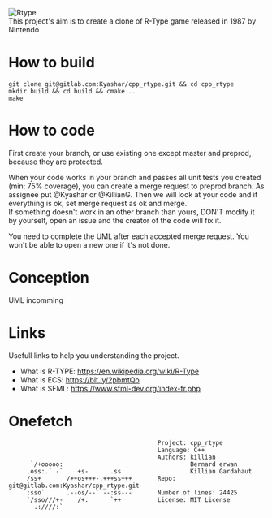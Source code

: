 ![Rtype](https://media.giphy.com/media/POeXfcnrc2GCk/giphy.gif)
<br>This project's aim is to create a clone of R-Type game released in 1987 by Nintendo <br>

# How to build
````
git clone git@gitlab.com:Kyashar/cpp_rtype.git && cd cpp_rtype
mkdir build && cd build && cmake ..
make
````

# How to code
First create your branch, or use existing one except master and preprod, because they are protected.<br>

When your code works in your branch and passes all unit tests you created (min: 75% coverage), you can create a merge request to preprod branch. As assignee put @Kyashar or @KillianG. Then we will look at your code and if everything is ok, set merge request as ok and merge.<br>
If something doesn't work in an other branch than yours, DON'T modify it by yourself, open an issue and the creator of the code will fix it.

You need to complete the UML after each accepted merge request.
You won't be able to open a new one if it's not done.
# Conception
UML incomming

# Links
Usefull links to help you understanding the project.

 - What is R-TYPE: https://en.wikipedia.org/wiki/R-Type
 - What is ECS: https://bit.ly/2pbmtQo
 - What is SFML: https://www.sfml-dev.org/index-fr.php
 

# Onefetch
```
                                         Project: cpp_rtype
                                         Language: C++
                                         Authors: killian
      `/+ooooo:                                   Bernard erwan
     .oss:.`.-`    +s-      .ss                   Killian Gardahaut
     /ss+       /++os+++-.+++ss+++       Repo: git@gitlab.com:Kyashar/cpp_rtype.git
     :sso`      .--os/--``--:ss---       Number of lines: 24425
     `/sso///+-    /+.      `++          License: MIT License
       .:////:`
       
       
```
